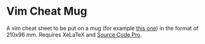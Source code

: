 # Vim Cheat Mug

A vim cheat sheet to be put on a mug (for example [this one](https://tassendruck.de/Panoramatasse-Klassik-weiss-spuelmaschinenfest)) in the format of 210x96 mm.
Requires XeLaTeX and [Source Code Pro](https://ctan.org/tex-archive/fonts/sourcecodepro?lang=en).

